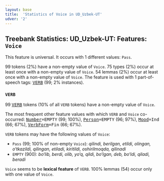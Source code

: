 ```yaml
---
layout: base
title:  'Statistics of Voice in UD_Uzbek-UT'
udver: '2'
---
```


## Treebank Statistics: UD_Uzbek-UT: Features: `Voice`

This feature is universal.
It occurs with 1 different values: `Pass`.

99 tokens (2%) have a non-empty value of `Voice`.
75 types (2%) occur at least once with a non-empty value of `Voice`.
54 lemmas (2%) occur at least once with a non-empty value of `Voice`.
The feature is used with 1 part-of-speech tags: <tt><a href="uz_ut-pos-VERB.html">VERB</a></tt> (99; 2% instances).

### `VERB`

99 <tt><a href="uz_ut-pos-VERB.html">VERB</a></tt> tokens (10% of all `VERB` tokens) have a non-empty value of `Voice`.

The most frequent other feature values with which `VERB` and `Voice` co-occurred: <tt><a href="uz_ut-feat-Number.html">Number</a></tt><tt>=EMPTY</tt> (99; 100%), <tt><a href="uz_ut-feat-Person.html">Person</a></tt><tt>=EMPTY</tt> (96; 97%), <tt><a href="uz_ut-feat-Mood.html">Mood</a></tt><tt>=Ind</tt> (66; 67%), <tt><a href="uz_ut-feat-VerbForm.html">VerbForm</a></tt><tt>=Fin</tt> (66; 67%).

`VERB` tokens may have the following values of `Voice`:

* `Pass` (99; 100% of non-empty `Voice`): <em>qilindi, berilgan, etildi, olingan, o‘tkazildi, qilingan, etiladi, kiritildi, oshirilmoqda, qilinadi</em>
* `EMPTY` (900): <em>bo‘lib, berdi, olib, yo‘q, qildi, bo‘lgan, deb, bo‘ldi, qiladi, beradi</em>

`Voice` seems to be **lexical feature** of `VERB`. 100% lemmas (54) occur only with one value of `Voice`.

